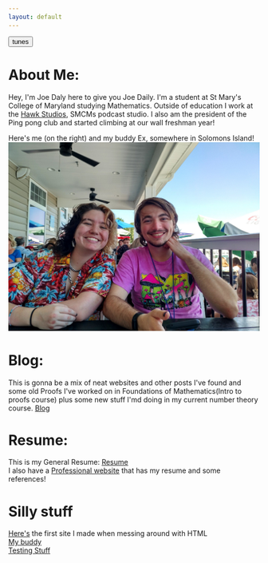 ```yaml
---
layout: default
---
```

<!-- Global site tag (gtag.js) - Google Analytics -->
<script async src="https://www.googletagmanager.com/gtag/js?id=G-1RD501NP1L"></script>
<script>
  window.dataLayer = window.dataLayer || [];
  function gtag(){dataLayer.push(arguments);}
  gtag('js', new Date());

  gtag('config', 'G-1RD501NP1L');
</script>

<button onClick="togglePlay()">tunes</button>

<link href="https://fonts.cdnfonts.com/css/comic-sans" rel="stylesheet">

<span style="font-family:comic-sans"> </span>
# About Me:
 Hey, I'm Joe Daly here to give you Joe Daily. I'm a student at St Mary's College of Maryland studying Mathematics. Outside of education I work at the [Hawk Studios](https://www.instagram.com/smcm_hawkstudio/), SMCMs podcast studio. I also am the president of the Ping pong club and started climbing at our wall freshman year!<br/>

Here's me (on the right) and my buddy Ex, somewhere in Solomons Island!<br/>
![Me](Personal/assets/Images/MeAndEx.jpg)<br/>
# Blog: 
This is gonna be a mix of neat websites and other posts I've found and some old Proofs I've worked on in Foundations of Mathematics(Intro to proofs course) plus some new stuff I'md doing in my current number theory course. [Blog](Personal/BlogPage.md)
# Resume:
This is my General Resume:
[Resume](Personal/assets/Resume%20General%20Joe%20Daly-2.pdf)<br/>
I also have a [Professional website](Joe'sResumePage/JoesResume.html) that has my resume and some references! 
<br/>

# Silly stuff
[Here's](Personal/SamAl.html) the first site I made when messing around with HTML<br/>
[My buddy](Personal/Forrest.html)<br/>
[Testing Stuff](PErsonal/Testing.md)

<audio id="myAudio" src="Personal\assets\Audio\Saint Pepsi - Enjoy yourself.mp3" type="Audio/mp3" preload="auto">
</audio>

<script>

    var myAudio = document.getElementById("myAudio");
    var isPlaying = false;

    function togglePlay() {
    isPlaying ? myAudio.pause() : myAudio.play();
    };

    myAudio.onplaying = function() {
    isPlaying = true;
    };
    myAudio.onpause = function() {
    isPlaying = false;
    };
</script>

